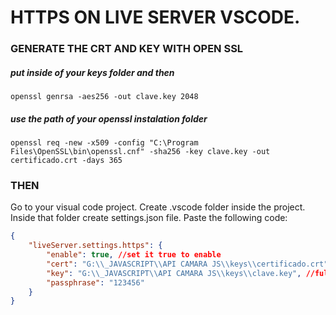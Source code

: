# HTTPS ON LIVE SERVER VSCODE.

### GENERATE THE CRT AND KEY WITH OPEN SSL
##### put inside of your keys folder and then 
```ssl
openssl genrsa -aes256 -out clave.key 2048
```
##### use the path of your openssl instalation folder 
```ssl
openssl req -new -x509 -config "C:\Program Files\OpenSSL\bin\openssl.cnf" -sha256 -key clave.key -out certificado.crt -days 365
```

### THEN
Go to your visual code project.
Create .vscode folder inside the project. 
Inside that folder create settings.json file.
Paste the following code:

```json
{
    "liveServer.settings.https": {
        "enable": true, //set it true to enable
        "cert": "G:\\_JAVASCRIPT\\API CAMARA JS\\keys\\certificado.crt", //full path of the certificate
        "key": "G:\\_JAVASCRIPT\\API CAMARA JS\\keys\\clave.key", //full path of the private key
        "passphrase": "123456"
    }
}
```

